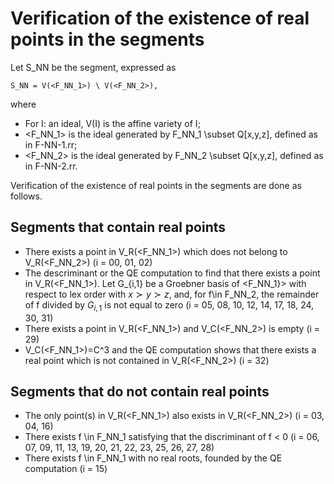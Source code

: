 # Verification of the existence of real points in the segments 

Let S_NN be the segment, expressed as
```
S_NN = V(<F_NN_1>) \ V(<F_NN_2>),
```
where 
* For I: an ideal, V(I) is the affine variety of I;
* <F_NN_1> is the ideal generated by F_NN_1 \subset Q[x,y,z], defined as in F-NN-1.rr; 
* <F_NN_2> is the ideal generated by F_NN_2 \subset Q[x,y,z], defined as in F-NN-2.rr.

Verification of the existence of real points in the segments are done as follows.

## Segments that contain real points

* There exists a point in V_R(<F_NN_1>) which does not belong to V_R(<F_NN_2>) (i = 00, 01, 02)
* The descriminant or the QE computation to find that there exists a point in V_R(<F_NN_1>). 
Let G_{i,1} be a Groebner basis of <F_NN_1}> with respect to lex order with $x\succ y\succ z$, and, for f\in F_NN_2, the remainder of 
f divided by $G_{i,1}$ is not equal to zero (i = 05, 08, 10, 12, 14, 17, 18, 24, 30, 31)
* There exists a point in V_R(<F_NN_1>) and V_C(<F_NN_2>) is empty (i = 29)
* V_C(<F_NN_1>)=C^3 and the QE computation shows that there exists a real point which is not contained in V_R(<F_NN_2>) (i = 32)

## Segments that do not contain real points

* The only point(s) in V_R(<F_NN_1>) also exists in V_R(<F_NN_2>) (i = 03, 04, 16)
* There exists f \in F_NN_1 satisfying that the discriminant of f < 0 (i = 06, 07, 09, 11, 13, 19, 20, 21, 22, 23, 25, 26, 27, 28)
* There exists f \in F_NN_1 with no real roots, founded by the QE computation (i = 15)